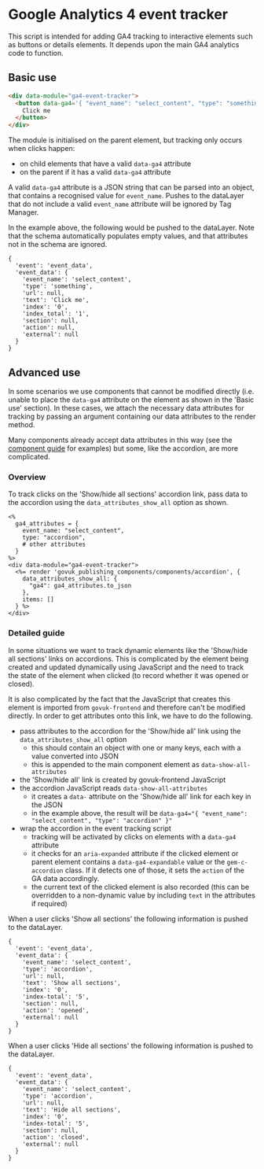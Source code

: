 # Google Analytics 4 event tracker

This script is intended for adding GA4 tracking to interactive elements such as buttons or details elements. It depends upon the main GA4 analytics code to function.

## Basic use

```html
<div data-module="ga4-event-tracker">
  <button data-ga4='{ "event_name": "select_content", "type": "something", "index": "0", "index_total": "1", "text": "Click me"}'>
    Click me
  </button>
</div>
```

The module is initialised on the parent element, but tracking only occurs when clicks happen:

- on child elements that have a valid `data-ga4` attribute
- on the parent if it has a valid `data-ga4` attribute

A valid `data-ga4` attribute is a JSON string that can be parsed into an object, that contains a recognised value for `event_name`. Pushes to the dataLayer that do not include a valid `event_name` attribute will be ignored by Tag Manager.

In the example above, the following would be pushed to the dataLayer. Note that the schema automatically populates empty values, and that attributes not in the schema are ignored.

```
{
  'event': 'event_data',
  'event_data': {
    'event_name': 'select_content',
    'type': 'something',
    'url': null,
    'text': 'Click me',
    'index': '0',
    'index_total': '1',
    'section': null,
    'action': null,
    'external': null
  }
}
```

## Advanced use

In some scenarios we use components that cannot be modified directly (i.e. unable to place the `data-ga4` attribute on the element as shown in the 'Basic use' section). In these cases, we attach the necessary data attributes for tracking by passing an argument containing our data attributes to the render method.

Many components already accept data attributes in this way (see the [component guide](https://components.publishing.service.gov.uk/component-guide) for examples) but some, like the accordion, are more complicated.

### Overview

To track clicks on the 'Show/hide all sections' accordion link, pass data to the accordion using the `data_attributes_show_all` option as shown.

```erb
<%
  ga4_attributes = {
    event_name: "select_content",
    type: "accordion",
    # other attributes
  }
%>
<div data-module="ga4-event-tracker">
  <%= render 'govuk_publishing_components/components/accordion', {
    data_attributes_show_all: {
      "ga4": ga4_attributes.to_json
    },
    items: []
  } %>
</div>
```

### Detailed guide

In some situations we want to track dynamic elements like the 'Show/hide all sections' links on accordions. This is complicated by the element being created and updated dynamically using JavaScript and the need to track the state of the element when clicked (to record whether it was opened or closed).

It is also complicated by the fact that the JavaScript that creates this element is imported from `govuk-frontend` and therefore can't be modified directly. In order to get attributes onto this link, we have to do the following.

- pass attributes to the accordion for the 'Show/hide all' link using the `data_attributes_show_all` option
  - this should contain an object with one or many keys, each with a value converted into JSON
  - this is appended to the main component element as `data-show-all-attributes`
- the 'Show/hide all' link is created by govuk-frontend JavaScript
- the accordion JavaScript reads `data-show-all-attributes`
  - it creates a `data-` attribute on the 'Show/hide all' link for each key in the JSON
  - in the example above, the result will be `data-ga4="{ "event_name": "select_content", "type": "accordion" }"`
- wrap the accordion in the event tracking script
  - tracking will be activated by clicks on elements with a `data-ga4` attribute
  - it checks for an `aria-expanded` attribute if the clicked element or parent element contains a `data-ga4-expandable` value or the `gem-c-accordion` class. If it detects one of those, it sets the `action` of the GA data accordingly.
  - the current text of the clicked element is also recorded (this can be overridden to a non-dynamic value by including `text` in the attributes if required)

When a user clicks 'Show all sections' the following information is pushed to the dataLayer.

```
{
  'event': 'event_data',
  'event_data': {
    'event_name': 'select_content',
    'type': 'accordion',
    'url': null,
    'text': 'Show all sections',
    'index': '0',
    'index-total': '5',
    'section': null,
    'action': 'opened',
    'external': null
  }
}
```

When a user clicks 'Hide all sections' the following information is pushed to the dataLayer.

```
{
  'event': 'event_data',
  'event_data': {
    'event_name': 'select_content',
    'type': 'accordion',
    'url': null,
    'text': 'Hide all sections',
    'index': '0',
    'index-total': '5',
    'section': null,
    'action': 'closed',
    'external': null
  }
}
```
